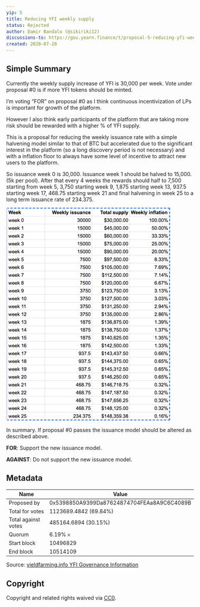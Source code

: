 ```yaml
---
yip: 5
title: Reducing YFI weekly supply
status: Rejected
author: Damir Bandalo (@sikiriki12)
discussions-to: https://gov.yearn.finance/t/proposal-5-reducing-yfi-weekly-supply/110
created: 2020-07-20
---
```


## Simple Summary

Currently the weekly supply increase of YFI is 30,000 per week. Vote under proposal #0 is if more YFI tokens should be minted.

I’m voting “FOR” on proposal #0 as I think continuous incentivization of LPs is important for growth of the platform.

However I also think early participants of the platform that are taking more risk should be rewarded with a higher % of YFI supply.

This is a proposal for reducing the weekly issuance rate with a simple halvening model similar to that of BTC but accelerated due to the significant interest in the platform (so a long discovery period is not necessary) and with a inflation floor to always have some level of incentive to attract new users to the platform.

So issuance week 0 is 30,000. Issuance week 1 should be halved to 15,000. (5k per pool). After that every 4 weeks the rewards should half to 7,500 starting from week 5, 3,750 starting week 9, 1,875 starting week 13, 937.5 starting week 17, 468.75 starting week 21 and final halvening in week 25 to a long term issuance rate of 234.375.

![Issuance](assets/yip5.png)

In summary. If proposal #0 passes the issuance model should be altered as described above.

**FOR**: Support the new issuance model.

**AGAINST**: Do not support the new issuance model.

## Metadata

| Name                | Value                                      |
|---------------------|--------------------------------------------|
| Proposed by         | 0x5398850A9399Da87624874704FEAa8A9C6C4089B |
| Total for votes     | 1123689.4842 (69.84%)                      |
| Total against votes | 485164.6894 (30.15%)                       |
| Quorum              | 6.19% 𐄂                                    |
| Start block         | 10496829                                   |
| End block           | 10514109                                   |

Source: [yieldfarming.info YFI Governance Information](https://yieldfarming.info/yearn/vote/)

## Copyright
Copyright and related rights waived via [CC0](https://creativecommons.org/publicdomain/zero/1.0/).

